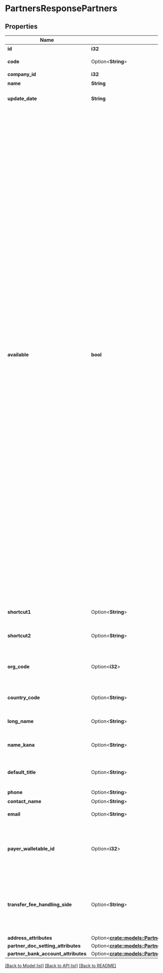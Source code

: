 # PartnersResponsePartners

## Properties

Name | Type | Description | Notes
------------ | ------------- | ------------- | -------------
**id** | **i32** | 取引先ID | 
**code** | Option<**String**> | 取引先コード | 
**company_id** | **i32** | 事業所ID | 
**name** | **String** | 取引先名 | 
**update_date** | **String** | 更新日 (yyyy-mm-dd) | 
**available** | **bool** | 取引先の使用設定（true: 使用する、false: 使用しない） <br> <ul>   <li>     本APIでpartnerを作成した場合はtrueになります。   </li>   <li>     falseにする場合はWeb画面から変更できます。   </li>   <li>     trueの場合、Web画面での取引登録時などに入力候補として表示されます。   </li>   <li>     falseの場合、取引先自体は削除せず、Web画面での取引登録時などに入力候補として表示されません。ただし取引（収入／支出）の作成APIなどでfalseの取引先をパラメータに指定すれば、取引などにfalseの取引先を設定できます。   </li> </ul> | 
**shortcut1** | Option<**String**> | ショートカット1 (20文字以内) | [optional]
**shortcut2** | Option<**String**> | ショートカット2 (20文字以内) | [optional]
**org_code** | Option<**i32**> | 事業所種別（null: 未設定、1: 法人、2: 個人） | [optional]
**country_code** | Option<**String**> | 地域（JP: 国内、ZZ:国外） | [optional]
**long_name** | Option<**String**> | 正式名称（255文字以内） | [optional]
**name_kana** | Option<**String**> | カナ名称（255文字以内） | [optional]
**default_title** | Option<**String**> | 敬称（御中、様、(空白)の3つから選択） | [optional]
**phone** | Option<**String**> | 電話番号 | [optional]
**contact_name** | Option<**String**> | 担当者 氏名 | [optional]
**email** | Option<**String**> | 担当者 メールアドレス | [optional]
**payer_walletable_id** | Option<**i32**> | 振込元口座ID（一括振込ファイル用）:（未設定の場合は、nullです。） | [optional]
**transfer_fee_handling_side** | Option<**String**> | 振込手数料負担（一括振込ファイル用）: (振込元(当方): payer, 振込先(先方): payee) | [optional]
**address_attributes** | Option<[**crate::models::PartnersResponseAddressAttributes**](partnersResponse_address_attributes.md)> |  | [optional]
**partner_doc_setting_attributes** | Option<[**crate::models::PartnersResponsePartnerDocSettingAttributes**](partnersResponse_partner_doc_setting_attributes.md)> |  | [optional]
**partner_bank_account_attributes** | Option<[**crate::models::PartnersResponsePartnerBankAccountAttributes**](partnersResponse_partner_bank_account_attributes.md)> |  | [optional]

[[Back to Model list]](../README.md#documentation-for-models) [[Back to API list]](../README.md#documentation-for-api-endpoints) [[Back to README]](../README.md)


